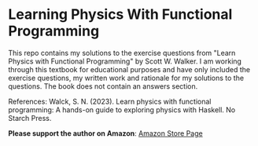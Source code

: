 # Learning Physics With Functional Programming
This repo contains my solutions to the exercise questions from "Learn Physics with Functional Programming" by Scott W. Walker. I am working through this textbook for educational purposes and have only included the exercise questions, my written work and rationale for my solutions to the questions. The book does not contain an answers section.

References:
Walck, S. N. (2023). Learn physics with functional programming: A hands-on guide to exploring physics with Haskell. No Starch Press. 

**Please support the author on Amazon**: [Amazon Store Page]([https://www.amazon.com/Learn-Physics-Functional-Programming-Hands](https://www.amazon.com/Learn-Physics-Functional-Programming-Hands/dp/1718501668/)https://www.amazon.com/Learn-Physics-Functional-Programming-Hands/dp/1718501668/)

